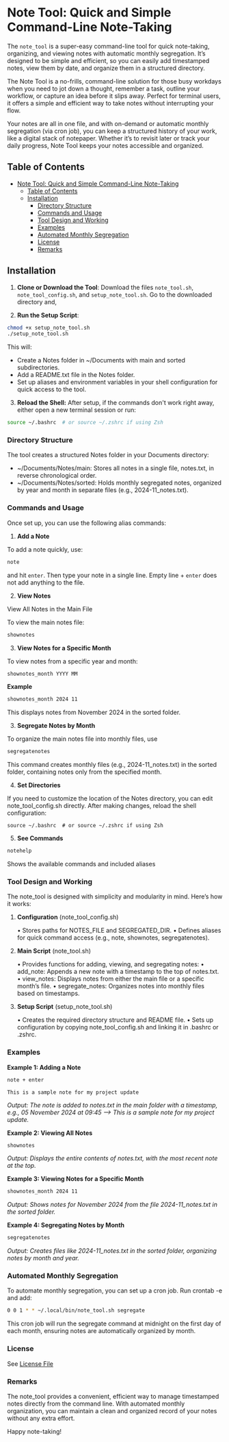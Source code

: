 # Note Tool: Quick and Simple Command-Line Note-Taking

The `note_tool` is a super-easy command-line tool for quick note-taking, organizing, and viewing notes with automatic monthly segregation. It’s designed to be simple and efficient, so you can easily add timestamped notes, view them by date, and organize them in a structured directory.

The Note Tool is a no-frills, command-line solution for those busy workdays when you need to jot down a thought, remember a task, outline your workflow, or capture an idea before it slips away. Perfect for terminal users, it offers a simple and efficient way to take notes without interrupting your flow.

Your notes are all in one file, and with on-demand or automatic monthly segregation (via cron job), you can keep a structured history of your work, like a digital stack of notepaper. Whether it’s to revisit later or track your daily progress, Note Tool keeps your notes accessible and organized.

## Table of Contents
- [Note Tool: Quick and Simple Command-Line Note-Taking](#note-tool-quick-and-simple-command-line-note-taking)
  - [Table of Contents](#table-of-contents)
  - [Installation](#installation)
    - [Directory Structure](#directory-structure)
    - [Commands and Usage](#commands-and-usage)
    - [Tool Design and Working](#tool-design-and-working)
    - [Examples](#examples)
    - [Automated Monthly Segregation](#automated-monthly-segregation)
    - [License](#license)
    - [Remarks](#remarks)


## Installation

1. **Clone or Download the Tool**: Download the files `note_tool.sh`, `note_tool_config.sh`, and `setup_note_tool.sh`. Go to the downloaded directory and,


3. **Run the Setup Script**:
   
```bash
chmod +x setup_note_tool.sh
./setup_note_tool.sh
```

This will:
- Create a Notes folder in ~/Documents with main and sorted subdirectories.
- Add a README.txt file in the Notes folder.
- Set up aliases and environment variables in your shell configuration for quick access to the tool.


3.	**Reload the Shell:**
After setup, if the commands don't work right away, either open a new terminal session or run:
```bash
source ~/.bashrc  # or source ~/.zshrc if using Zsh 
```
### Directory Structure

The tool creates a structured Notes folder in your Documents directory:
- ~/Documents/Notes/main: Stores all notes in a single file, notes.txt, in reverse chronological order.
- ~/Documents/Notes/sorted: Holds monthly segregated notes, organized by year and month in separate files (e.g., 2024-11_notes.txt).


### Commands and Usage

Once set up, you can use the following alias commands:

1. **Add a Note**

To add a note quickly, use:
```bash
note
```
and hit `enter`. Then type your note in a single line. Empty line + `enter` does not add anything to the file.

2. **View Notes**

View All Notes in the Main File

To view the main notes file:

```bash
shownotes
```
3. **View Notes for a Specific Month**

To view notes from a specific year and month:

```bash
shownotes_month YYYY MM
```
**Example**
```bash
shownotes_month 2024 11
```
This displays notes from November 2024 in the sorted folder.

3. **Segregate Notes by Month**

To organize the main notes file into monthly files, use
```bash
segregatenotes
```
This command creates monthly files (e.g., 2024-11_notes.txt) in the sorted folder, containing notes only from the specified month.

4. **Set Directories**

If you need to customize the location of the Notes directory, you can edit note_tool_config.sh directly. After making changes, reload the shell configuration:
```bssh
source ~/.bashrc  # or source ~/.zshrc if using Zsh
```
5. **See Commands**
   
```bash
notehelp
```
Shows the available commands and included aliases

### Tool Design and Working

The note_tool is designed with simplicity and modularity in mind. Here’s how it works:

1. **Configuration** (note_tool_config.sh)

	•	Stores paths for NOTES_FILE and SEGREGATED_DIR.
	•	Defines aliases for quick command access (e.g., note, shownotes, segregatenotes).

2. **Main Script** (note_tool.sh)

	•	Provides functions for adding, viewing, and segregating notes:
	•	add_note: Appends a new note with a timestamp to the top of notes.txt.
	•	view_notes: Displays notes from either the main file or a specific month’s file.
	•	segregate_notes: Organizes notes into monthly files based on timestamps.

3. **Setup Script** (setup_note_tool.sh)

	•	Creates the required directory structure and README file.
	•	Sets up configuration by copying note_tool_config.sh and linking it in .bashrc or .zshrc.

### Examples

**Example 1: Adding a Note**
```bash
note + enter
```
    This is a sample note for my project update

_Output: The note is added to notes.txt in the main folder with a timestamp, e.g., 05 November 2024 at 09:45 --> This is a sample note for my project update._

**Example 2: Viewing All Notes**
```bash
shownotes
```
_Output: Displays the entire contents of notes.txt, with the most recent note at the top._

**Example 3: Viewing Notes for a Specific Month**
```bash
shownotes_month 2024 11
```
_Output: Shows notes for November 2024 from the file 2024-11_notes.txt in the sorted folder._

**Example 4: Segregating Notes by Month**
```bash
segregatenotes
```
_Output: Creates files like 2024-11_notes.txt in the sorted folder, organizing notes by month and year._

### Automated Monthly Segregation
To automate monthly segregation, you can set up a cron job. Run crontab -e and add:
```bash
0 0 1 * * ~/.local/bin/note_tool.sh segregate
```

This cron job will run the segregate command at midnight on the first day of each month, ensuring notes are automatically organized by month.

### License
See [License File](/LICENSE.md)

### Remarks

The note_tool provides a convenient, efficient way to manage timestamped notes directly from the command line. With automated monthly organization, you can maintain a clean and organized record of your notes without any extra effort.

Happy note-taking!